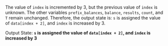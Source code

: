 The value of `index` is incremented by 3, but the previous value of `index` is unknown. The other variables `prefix_balances`, `balance`, `results`, `count`, and `T` remain unchanged. Therefore, the output state is: `s` is assigned the value of `data[index + 2]`, and `index` is increased by 3.

Output State: **`s` is assigned the value of `data[index + 2]`, and `index` is increased by 3**